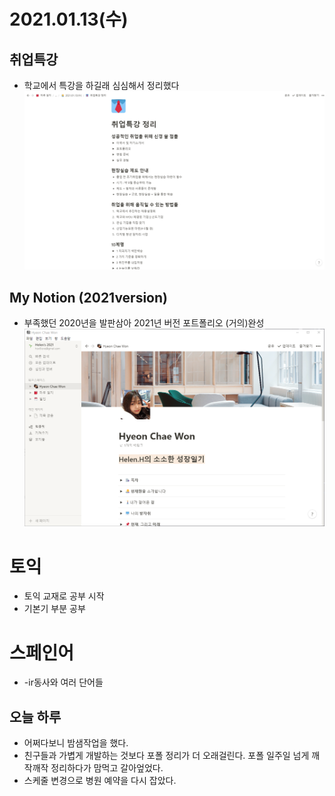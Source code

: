 # 2021.01.13(수)

## 취업특강
* 학교에서 특강을 하길래 심심해서 정리했다
![취업특강 정리](../img/20210113-2.png)

## My Notion (2021version)
* 부족했던 2020년을 발판삼아 2021년 버전 포트폴리오 (거의)완성
![notion](../img/20210113-1.png)

# 토익
* 토익 교재로 공부 시작
* 기본기 부분 공부

# 스페인어
* -ir동사와 여러 단어들

## 오늘 하루
* 어쩌다보니 밤샘작업을 했다.
* 친구들과 가볍게 개발하는 것보다 포폴 정리가 더 오래걸린다. 포폴 일주일 넘게 깨작깨작 정리하다가 맘먹고 갈아엎었다.
* 스케줄 변경으로 병원 예약을 다시 잡았다.